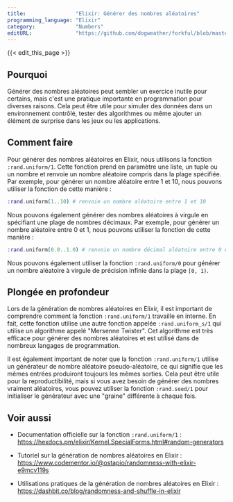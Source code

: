 ```yaml
---
title:                "Elixir: Générer des nombres aléatoires"
programming_language: "Elixir"
category:             "Numbers"
editURL:              "https://github.com/dogweather/forkful/blob/master/content/fr/elixir/generating-random-numbers.md"
---
```


{{< edit_this_page >}}

## Pourquoi

Générer des nombres aléatoires peut sembler un exercice inutile pour certains, mais c'est une pratique importante en programmation pour diverses raisons. Cela peut être utile pour simuler des données dans un environnement contrôlé, tester des algorithmes ou même ajouter un élément de surprise dans les jeux ou les applications.

## Comment faire

Pour générer des nombres aléatoires en Elixir, nous utilisons la fonction `:rand.uniform/1`. Cette fonction prend en paramètre une liste, un tuple ou un nombre et renvoie un nombre aléatoire compris dans la plage spécifiée. Par exemple, pour générer un nombre aléatoire entre 1 et 10, nous pouvons utiliser la fonction de cette manière :

```Elixir
:rand.uniform(1..10) # renvoie un nombre aléatoire entre 1 et 10
```

Nous pouvons également générer des nombres aléatoires à virgule en spécifiant une plage de nombres décimaux. Par exemple, pour générer un nombre aléatoire entre 0 et 1, nous pouvons utiliser la fonction de cette manière :

```Elixir
:rand.uniform(0.0..1.0) # renvoie un nombre décimal aléatoire entre 0 et 1
```

Nous pouvons également utiliser la fonction `:rand.uniform/0` pour générer un nombre aléatoire à virgule de précision infinie dans la plage `[0, 1)`.

## Plongée en profondeur

Lors de la génération de nombres aléatoires en Elixir, il est important de comprendre comment la fonction `:rand.uniform/1` travaille en interne. En fait, cette fonction utilise une autre fonction appelée `:rand.uniform_s/1` qui utilise un algorithme appelé "Mersenne Twister". Cet algorithme est très efficace pour générer des nombres aléatoires et est utilisé dans de nombreux langages de programmation.

Il est également important de noter que la fonction `:rand.uniform/1` utilise un générateur de nombre aléatoire pseudo-aléatoire, ce qui signifie que les mêmes entrées produiront toujours les mêmes sorties. Cela peut être utile pour la reproductibilité, mais si vous avez besoin de générer des nombres vraiment aléatoires, vous pouvez utiliser la fonction `:rand.seed/1` pour initialiser le générateur avec une "graine" différente à chaque fois.

## Voir aussi

- Documentation officielle sur la fonction `:rand.uniform/1` : https://hexdocs.pm/elixir/Kernel.SpecialForms.html#random-generators

- Tutoriel sur la génération de nombres aléatoires en Elixir : https://www.codementor.io/@ostapio/randomness-with-elixir-e9mcv119s

- Utilisations pratiques de la génération de nombres aléatoires en Elixir : https://dashbit.co/blog/randomness-and-shuffle-in-elixir